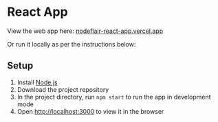 # React App

View the web app here: [nodeflair-react-app.vercel.app](https://nodeflair-react-app.vercel.app/)


Or run it locally as per the instructions below:

## Setup

1. Install [Node.js](https://nodejs.org/en/)
2. Download the project repository
3. In the project directory, run `npm start` to run the app in development mode
4. Open [http://localhost:3000](http://localhost:3000) to view it in the browser
